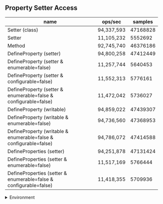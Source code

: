 ## Property Setter Access

|name|ops/sec|samples|
|-|-|-|
|Setter (class)|94,337,593|47168828|
|Setter|11,105,232|5552692|
|Method|92,745,740|46376186|
|DefineProperty (setter)|94,800,258|47412449|
|DefineProperty (setter & enumerable=false)|11,257,744|5640453|
|DefineProperty (setter & configurable=false)|11,552,313|5776161|
|DefineProperty (setter & enumerable=false & configurable=false)|11,472,042|5736027|
|DefineProperty (writable)|94,859,022|47439307|
|DefineProperty (writable & enumerable=false)|94,736,560|47368953|
|DefineProperty (writable & enumerable=false & configurable=false)|94,786,072|47414588|
|DefineProperties (setter)|94,251,878|47131424|
|DefineProperties (setter & enumerable=false)|11,517,169|5766444|
|DefineProperties (setter & enumerable=false & configurable=false)|11,418,355|5709936|


<details>
<summary>Environment</summary>

* __Machine:__ linux x64 | 4 vCPUs | 7.6GB Mem
* __Run:__ Tue May 06 2025 19:32:16 GMT+0000 (Coordinated Universal Time)
* __Node:__ `v23.0.0`
</details>

<!--
{"environment":{"platform":"linux","arch":"x64","cpus":4,"totalMemory":7.597835540771484},"benchmarks":[{"name":"Setter (class)","samples":47168828,"opsSec":94337593.359838},{"name":"Setter","samples":5552692,"opsSec":11105232.01379466},{"name":"Method","samples":46376186,"opsSec":92745740.67954141},{"name":"DefineProperty (setter)","samples":47412449,"opsSec":94800258.27527116},{"name":"DefineProperty (setter & enumerable=false)","samples":5640453,"opsSec":11257744.541535135},{"name":"DefineProperty (setter & configurable=false)","samples":5776161,"opsSec":11552313.728543371},{"name":"DefineProperty (setter & enumerable=false & configurable=false)","samples":5736027,"opsSec":11472042.688565908},{"name":"DefineProperty (writable)","samples":47439307,"opsSec":94859022.19699152},{"name":"DefineProperty (writable & enumerable=false)","samples":47368953,"opsSec":94736560.93030792},{"name":"DefineProperty (writable & enumerable=false & configurable=false)","samples":47414588,"opsSec":94786072.41271462},{"name":"DefineProperties (setter)","samples":47131424,"opsSec":94251878.96632591},{"name":"DefineProperties (setter & enumerable=false)","samples":5766444,"opsSec":11517169.091212256},{"name":"DefineProperties (setter & enumerable=false & configurable=false)","samples":5709936,"opsSec":11418355.893541167}]}-->
